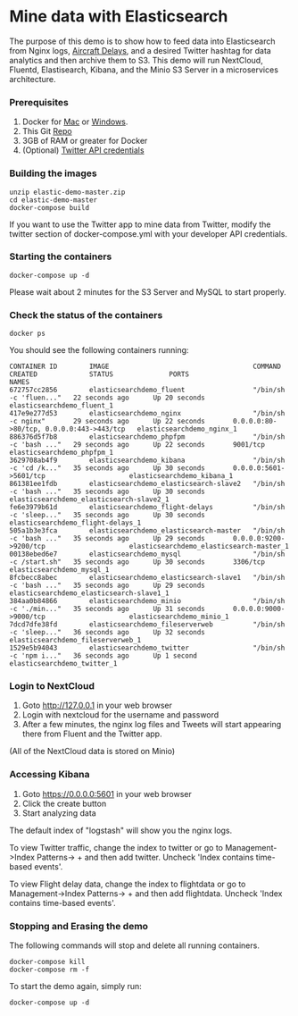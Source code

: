 # Mine data with Elasticsearch
<p align=center>

The purpose of this demo is to show how to feed data into Elasticsearch from Nginx logs, [Aircraft Delays](https://www.transtats.bts.gov), and a desired Twitter hashtag for data analytics and then archive them to S3. This demo will run NextCloud, Fluentd, Elastisearch, Kibana, and the Minio S3 Server in a microservices architecture.

### Prerequisites

1. Docker for [Mac](https://download.docker.com/mac/stable/Docker.dmg) or [Windows](https://download.docker.com/win/stable/InstallDocker.msi).
2. This Git [Repo](https://github.com/rusher81572/elasticsearch-demo/archive/master.zip)
3. 3GB of RAM or greater for Docker
4. (Optional) [Twitter API credentials](https://dev.twitter.com/)

### Building the images
```
unzip elastic-demo-master.zip
cd elastic-demo-master
docker-compose build
```
If you want to use the Twitter app to mine data from Twitter, modify the twitter section of docker-compose.yml with
your developer API credentials.

### Starting the containers

```
docker-compose up -d
```

Please wait about 2 minutes for the S3 Server and MySQL to start properly.

### Check the status of the containers
```
docker ps
```

You should see the following containers running:

```
CONTAINER ID        IMAGE                                    COMMAND                  CREATED             STATUS              PORTS                                      NAMES
672757cc2856        elasticsearchdemo_fluent                 "/bin/sh -c 'fluen..."   22 seconds ago      Up 20 seconds                                                  elasticsearchdemo_fluent_1
417e9e277d53        elasticsearchdemo_nginx                  "/bin/sh -c nginx"       29 seconds ago      Up 22 seconds       0.0.0.0:80->80/tcp, 0.0.0.0:443->443/tcp   elasticsearchdemo_nginx_1
886376d5f7b8        elasticsearchdemo_phpfpm                 "/bin/sh -c 'bash ..."   29 seconds ago      Up 22 seconds       9001/tcp                                   elasticsearchdemo_phpfpm_1
3629708ab4f9        elasticsearchdemo_kibana                 "/bin/sh -c 'cd /k..."   35 seconds ago      Up 30 seconds       0.0.0.0:5601->5601/tcp                     elasticsearchdemo_kibana_1
861381ee1fdb        elasticsearchdemo_elasticsearch-slave2   "/bin/sh -c 'bash ..."   35 seconds ago      Up 30 seconds                                                  elasticsearchdemo_elasticsearch-slave2_1
fe6e3979b61d        elasticsearchdemo_flight-delays          "/bin/sh -c 'sleep..."   35 seconds ago      Up 30 seconds                                                  elasticsearchdemo_flight-delays_1
505a1b3e3fca        elasticsearchdemo_elasticsearch-master   "/bin/sh -c 'bash ..."   35 seconds ago      Up 29 seconds       0.0.0.0:9200->9200/tcp                     elasticsearchdemo_elasticsearch-master_1
00138ebed6e7        elasticsearchdemo_mysql                  "/bin/sh -c /start.sh"   35 seconds ago      Up 30 seconds       3306/tcp                                   elasticsearchdemo_mysql_1
8fcbecc8abec        elasticsearchdemo_elasticsearch-slave1   "/bin/sh -c 'bash ..."   35 seconds ago      Up 29 seconds                                                  elasticsearchdemo_elasticsearch-slave1_1
384aa0b84866        elasticsearchdemo_minio                  "/bin/sh -c './min..."   35 seconds ago      Up 31 seconds       0.0.0.0:9000->9000/tcp                     elasticsearchdemo_minio_1
7dcd7dfe38fd        elasticsearchdemo_fileserverweb          "/bin/sh -c 'sleep..."   36 seconds ago      Up 32 seconds                                                  elasticsearchdemo_fileserverweb_1
1529e5b94043        elasticsearchdemo_twitter                "/bin/sh -c 'npm i..."   36 seconds ago      Up 1 second                                                    elasticsearchdemo_twitter_1
```

### Login to NextCloud
1. Goto http://127.0.0.1 in your web browser
2. Login with nextcloud for the username and password
3. After a few minutes, the nginx log files and Tweets will start appearing there from Fluent and the Twitter app.

(All of the NextCloud data is stored on Minio)

### Accessing Kibana
1. Goto https://0.0.0.0:5601 in your web browser
2. Click the create button
3. Start analyzing data

The default index of "logstash" will show you the nginx logs.

To view Twitter traffic, change the index to twitter or go to Management->Index Patterns-> + and then add twitter. Uncheck 'Index contains time-based events'.

To view Flight delay data, change the index to flightdata or go to Management->Index Patterns-> + and then add flightdata. Uncheck 'Index contains time-based events'.

### Stopping and Erasing the demo

The following commands will stop and delete all running containers.

```
docker-compose kill
docker-compose rm -f
```

To start the demo again, simply run:
```
docker-compose up -d
```
